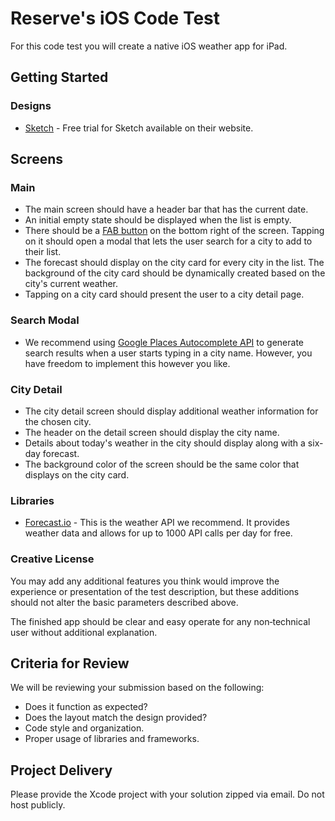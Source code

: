 # Reserve's iOS Code Test
For this code test you will create a native iOS weather app for iPad.

## Getting Started

### Designs
- [Sketch](https://sketchapp.com) - Free trial for Sketch available on their website. 

## Screens

### Main

- The main screen should have a header bar that has the current date.
- An initial empty state should be displayed when the list is empty.
- There should be a [FAB button](https://material.google.com/components/buttons-floating-action-button.html) on the bottom right of the screen. Tapping on it should open a modal that lets the user search for a city to add to their list.
- The forecast should display on the city card for every city in the list. The background of the city card should be dynamically created based on the city's current weather.
- Tapping on a city card should present the user to a city detail page.

### Search Modal

- We recommend using [Google Places Autocomplete API](https://developers.google.com/places/web-service/autocomplete) to generate search results when a user starts typing in a city name. However, you have freedom to implement this however you like.

### City Detail

- The city detail screen should display additional weather information for the chosen city.
- The header on the detail screen should display the city name.
- Details about today's weather in the city should display along with a six-day forecast.
- The background color of the screen should be the same color that displays on the city card.

### Libraries
* [Forecast.io](https://developer.forecast.io/) - This is the weather API we
recommend. It provides weather data and allows for up to 1000 API calls per
day for free.

### Creative License
You may add any additional features you think would improve the experience or presentation of the test description, but these additions should not alter the basic parameters described above.

The finished app should be clear and easy operate for any non‐technical user without additional explanation.

## Criteria for Review
We will be reviewing your submission based on the following:
* Does it function as expected?
* Does the layout match the design provided?
* Code style and organization.
* Proper usage of libraries and frameworks.

## Project Delivery
Please provide the Xcode project with your solution zipped via email. Do not host publicly.
